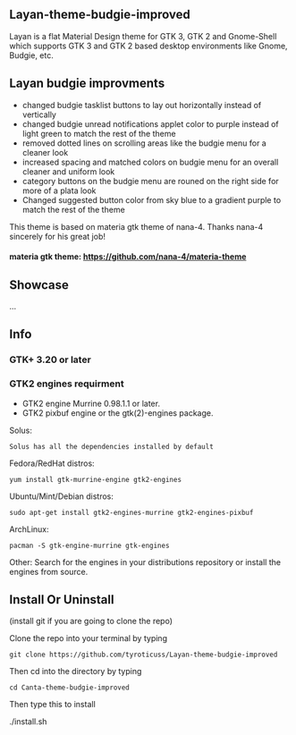 ## Layan-theme-budgie-improved

Layan is a flat Material Design theme for GTK 3, GTK 2 and Gnome-Shell which supports GTK 3 and GTK 2 based desktop environments like Gnome, Budgie, etc.

## Layan budgie improvments

- changed budgie tasklist buttons to lay out horizontally instead of vertically
- changed budgie unread notifications applet color to purple instead of light green to match the rest of the theme
- removed dotted lines on scrolling areas like the budgie menu for a cleaner look
- increased spacing and matched colors on budgie menu for an overall cleaner and uniform look
- category buttons on the budgie menu are rouned on the right side for more of a plata look
- Changed suggested button color from sky blue to a gradient purple to match the rest of the theme

This theme is based on materia gtk theme of nana-4. Thanks nana-4 sincerely for his great job!

#### materia gtk theme: https://github.com/nana-4/materia-theme

## Showcase
...

## Info

### GTK+ 3.20 or later

### GTK2 engines requirment
- GTK2 engine Murrine 0.98.1.1 or later.
- GTK2 pixbuf engine or the gtk(2)-engines package.

Solus:

    Solus has all the dependencies installed by default
    
Fedora/RedHat distros:

    yum install gtk-murrine-engine gtk2-engines

Ubuntu/Mint/Debian distros:

    sudo apt-get install gtk2-engines-murrine gtk2-engines-pixbuf

ArchLinux:

    pacman -S gtk-engine-murrine gtk-engines

Other:
Search for the engines in your distributions repository or install the engines from source.

## Install Or Uninstall

(install git if you are going to clone the repo)

Clone the repo into your terminal by typing
    
    git clone https://github.com/tyroticuss/Layan-theme-budgie-improved

Then cd into the directory by typing

    cd Canta-theme-budgie-improved

Then type this to install

./install.sh
